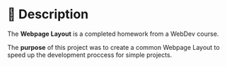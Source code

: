 # 📃 Description

The **Webpage Layout** is a completed homework from a WebDev course.

The **purpose** of this project was to create a common Webpage Layout to speed up the development proccess for simple projects.
